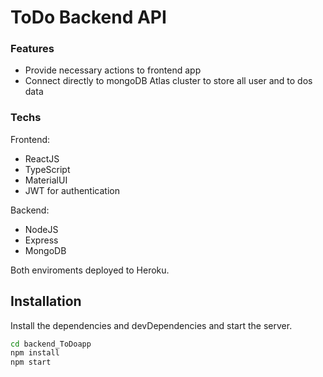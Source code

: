 # ToDo Backend API


### Features

- Provide necessary actions to frontend app
- Connect directly to mongoDB Atlas cluster to store all user and to dos data

### Techs

Frontend:
- ReactJS
- TypeScript
- MaterialUI
- JWT for authentication

Backend:
- NodeJS
- Express
- MongoDB

Both enviroments deployed to Heroku.

## Installation

Install the dependencies and devDependencies and start the server.

```sh
cd backend_ToDoapp
npm install
npm start
```


